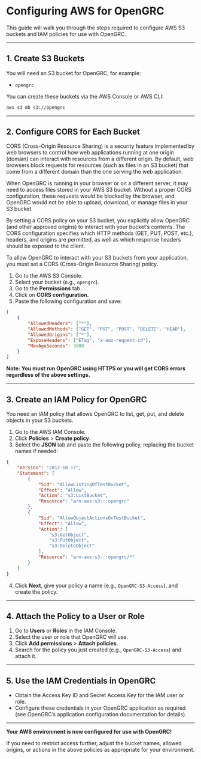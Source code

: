 # Configuring AWS for OpenGRC

This guide will walk you through the steps required to configure AWS S3 buckets and IAM policies for use with OpenGRC.

---

## 1. Create S3 Buckets

You will need an S3 bucket for OpenGRC, for example:

- `opengrc`

You can create these buckets via the AWS Console or AWS CLI:

```bash
aws s3 mb s3://opengrc
```

---

## 2. Configure CORS for Each Bucket

CORS (Cross-Origin Resource Sharing) is a security feature implemented by web browsers to control how web applications running at one origin (domain) can interact with resources from a different origin. By default, web browsers block requests for resources (such as files in an S3 bucket) that come from a different domain than the one serving the web application.

When OpenGRC is running in your browser or on a different server, it may need to access files stored in your AWS S3 bucket. Without a proper CORS configuration, these requests would be blocked by the browser, and OpenGRC would not be able to upload, download, or manage files in your S3 bucket.

By setting a CORS policy on your S3 bucket, you explicitly allow OpenGRC (and other approved origins) to interact with your bucket’s contents. The CORS configuration specifies which HTTP methods (GET, PUT, POST, etc.), headers, and origins are permitted, as well as which response headers should be exposed to the client.

To allow OpenGRC to interact with your S3 buckets from your application, you must set a CORS (Cross-Origin Resource Sharing) policy.

1. Go to the AWS S3 Console.
2. Select your bucket (e.g., `opengrc`).
3. Go to the **Permissions** tab.
4. Click on **CORS configuration**.
5. Paste the following configuration and save:

```json
[
    {
        "AllowedHeaders": ["*"],
        "AllowedMethods": ["GET", "PUT", "POST", "DELETE", "HEAD"],
        "AllowedOrigins": ["*"],
        "ExposeHeaders": ["ETag", "x-amz-request-id"],
        "MaxAgeSeconds": 3600
    }
]
```

**Note: You must run OpenGRC using HTTPS or you will get CORS errors regardless of the above settings.**


---

## 3. Create an IAM Policy for OpenGRC

You need an IAM policy that allows OpenGRC to list, get, put, and delete objects in your S3 buckets.

1. Go to the AWS IAM Console.
2. Click **Policies** > **Create policy**.
3. Select the **JSON** tab and paste the following policy, replacing the bucket names if needed:

```json
{
    "Version": "2012-10-17",
    "Statement": [
        {
            "Sid": "AllowListingOfTestBucket",
            "Effect": "Allow",
            "Action": "s3:ListBucket",
            "Resource": "arn:aws:s3:::opengrc"
        },
        {
            "Sid": "AllowObjectActionsOnTestBucket",
            "Effect": "Allow",
            "Action": [
                "s3:GetObject",
                "s3:PutObject",
                "s3:DeleteObject"
            ],
            "Resource": "arn:aws:s3:::opengrc/*"
        }
    ]
}
```

4. Click **Next**, give your policy a name (e.g., `OpenGRC-S3-Access`), and create the policy.

---

## 4. Attach the Policy to a User or Role

1. Go to **Users** or **Roles** in the IAM Console.
2. Select the user or role that OpenGRC will use.
3. Click **Add permissions** > **Attach policies**.
4. Search for the policy you just created (e.g., `OpenGRC-S3-Access`) and attach it.

---

## 5. Use the IAM Credentials in OpenGRC

- Obtain the Access Key ID and Secret Access Key for the IAM user or role.
- Configure these credentials in your OpenGRC application as required (see OpenGRC’s application configuration documentation for details).

---

**Your AWS environment is now configured for use with OpenGRC!**

If you need to restrict access further, adjust the bucket names, allowed origins, or actions in the above policies as appropriate for your environment.